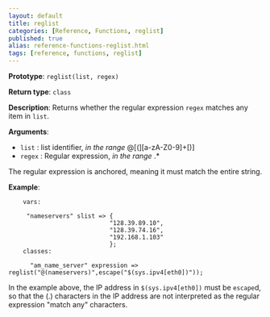 ```yaml
---
layout: default
title: reglist
categories: [Reference, Functions, reglist]
published: true
alias: reference-functions-reglist.html
tags: [reference, functions, reglist]
---
```


**Prototype**: `reglist(list, regex)`

**Return type**: `class`

**Description**: Returns whether the regular expression `regex` matches any item in `list`.

**Arguments**:

* `list` : list identifier, *in the range* @[(][a-zA-Z0-9]+[)]
* `regex` : Regular expression, *in the range* .\*

The regular expression is anchored, meaning it must match the entire string.

**Example**:

```cf3
    vars:

     "nameservers" slist => {
                            "128.39.89.10",
                            "128.39.74.16",
                            "192.168.1.103"
                            };
    classes:

      "am_name_server" expression => reglist("@(nameservers)",escape("$(sys.ipv4[eth0])"));
```

In the example above, the IP address in `$(sys.ipv4[eth0])` must be `escape`d, 
so that the (.) characters in the IP address are not interpreted as the 
regular expression "match any" characters.
